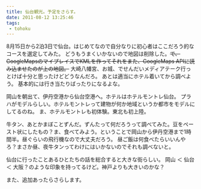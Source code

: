 ```yaml
---
title: 仙台観光。予定をさらす。
date: 2011-08-12 13:25:46
tags: 
 - tohoku
---
```


8月15日から2泊3日で仙台。はじめてなので自分なりに初心者はここだろう的なコースを選定してみた。
どうもうまくいかないので地図は削除した。<del datetime="2011-08-28T02:24:42+00:00">で、GoogleMapsのマイプレイスでKMLを作ってそれをまた、GoogleMaps APIに読み込ませたのが上の地図。</del>
大崎八幡宮、お城、でせんだいメディアテーク行っとけば十分と思ったけどどうなんだろ。
あとは適当にホテル着いてから調べよう。
基本的には行き当たりばったりになるよな。

岡山を朝出て、伊丹空港から仙台空港へ。ホテルはホテルモントレ仙台。
プラハがモデルらしい。ホテルモントレって建物が何か地域というか都市をモデルにしてるのね。
ま、ホテルモントレも初体験。東北も初上陸。

牛タン、あとかまぼことずんだ。ずんたって何だろうって調べてみた。豆をペースト状にしたもの？ま、食べてみよう。ということで岡山から伊丹空港まで1時間半。昼ぐらいの飛行機なので大丈夫だろう。
昼ご飯は何食べたらいいんやろ？まさか昼、夜牛タンってわけにはいかないのでそれも調べないと。

仙台に行ったことあるひとたちの話を総合すると大きな街らしい。
岡山 ＜ 仙台 ＜ 大阪？のような印象を持ってるけど。神戸よりも大きいのかな？

また、追加あったらさらします。
